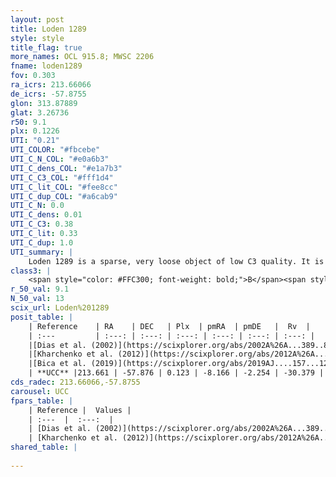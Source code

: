 ```yaml
---
layout: post
title: Loden 1289
style: style
title_flag: true
more_names: OCL 915.8; MWSC 2206
fname: loden1289
fov: 0.303
ra_icrs: 213.66066
de_icrs: -57.8755
glon: 313.87889
glat: 3.26736
r50: 9.1
plx: 0.1226
UTI: "0.21"
UTI_COLOR: "#fbcebe"
UTI_C_N_COL: "#e0a6b3"
UTI_C_dens_COL: "#e1a7b3"
UTI_C_C3_COL: "#fff1d4"
UTI_C_lit_COL: "#fee8cc"
UTI_C_dup_COL: "#a6cab9"
UTI_C_N: 0.0
UTI_C_dens: 0.01
UTI_C_C3: 0.38
UTI_C_lit: 0.33
UTI_C_dup: 1.0
UTI_summary: |
    Loden 1289 is a sparse, very loose object of low C3 quality. It is poorly studied in the literature, with no articles listed in the last 6 years.<br><br><span style="color: #99180f; font-weight: bold;">Warning: </span>contains less than 25 stars with <i>P>0.5</i> estimated.
class3: |
    <span style="color: #FFC300; font-weight: bold;">B</span><span style="color: red; font-weight: bold;">C</span>
r_50_val: 9.1
N_50_val: 13
scix_url: Loden%201289
posit_table: |
    | Reference    | RA    | DEC   | Plx  | pmRA  | pmDE   |  Rv  |
    | :---         | :---: | :---: | :---: | :---: | :---: | :---: |
    |[Dias et al. (2002)](https://scixplorer.org/abs/2002A%26A...389..871D) | 213.525 | -57.867 | -- | -6.57 | -5.44 | -- |
    |[Kharchenko et al. (2012)](https://scixplorer.org/abs/2012A%26A...543A.156K) | 213.555 | -57.86 | -- | -8.24 | -4.58 | -- |
    |[Bica et al. (2019)](https://scixplorer.org/abs/2019AJ....157...12B) | 213.56 | -57.856 | -- | -- | -- | -- |
    | **UCC** |213.661 | -57.876 | 0.123 | -8.166 | -2.254 | -30.379 | 
cds_radec: 213.66066,-57.8755
carousel: UCC
fpars_table: |
    | Reference |  Values |
    | :---  |  :---:  |
    | [Dias et al. (2002)](https://scixplorer.org/abs/2002A%26A...389..871D) | `E(B-V)=0.874, Dist=1753.0, Age=8.6` |
    | [Kharchenko et al. (2012)](https://scixplorer.org/abs/2012A%26A...543A.156K) | `e_bv=0.874, distance=1753, log_age=8.6` |
shared_table: |
    
---
```

